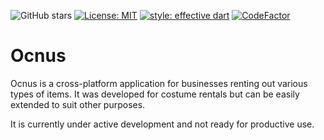 ![GitHub stars](https://img.shields.io/github/stars/Lustiges-aus-dem-Computer/Ocnus?style=flat&logo=github&colorB=deeppink&label=stars)
[![License: MIT](https://img.shields.io/badge/license-MIT-purple.svg)](https://opensource.org/licenses/MIT)
[![style: effective dart](https://img.shields.io/badge/style-effective_dart-40c4ff.svg)](https://github.com/tenhobi/effective_dart)
[![CodeFactor](https://www.codefactor.io/repository/github/lustiges-aus-dem-computer/ocnus/badge)](https://www.codefactor.io/repository/github/lustiges-aus-dem-computer/ocnus)


# Ocnus

Ocnus is a cross-platform application for businesses renting out various types of items. It was developed for costume rentals but can be easily extended to suit other purposes.

It is currently under active development and not ready for productive use.